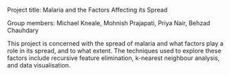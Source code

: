 Project title: Malaria and the Factors Affecting its Spread

Group members: Michael Kneale, Mohnish Prajapati, Priya Nair, Behzad Chauhdary

This project is concerned with the spread of malaria and what factors play a role in its spread, and to what extent. The techniques used to explore these factors include recursive feature elimination, k-nearest neighbour analysis, and data visualisation.